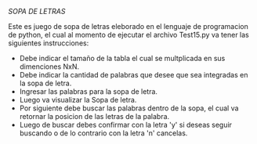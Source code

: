 <em>SOPA DE LETRAS</em>

Este es juego de sopa de letras eleborado en el lenguaje de programacion de python, el cual al momento de ejecutar el archivo Test15.py va tener las siguientes instrucciones:

* Debe indicar el tamaño de la tabla el cual se multplicada en sus dimenciones NxN.
* Debe indicar la cantidad de palabras que desee que sea integradas en la sopa de letra.
* Ingresar las palabras para la sopa de letra.
* Luego va visualizar la Sopa de letra.
* Por siguiente debe buscar las palabras dentro de la sopa, el cual va retornar la posicion de las letras de la palabra.
* Luego de buscar debes confirmar con la letra 'y' si deseas seguir buscando o de lo contrario con la letra 'n' cancelas.
